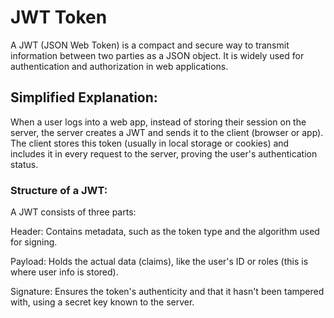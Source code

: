 # JWT Token

A JWT (JSON Web Token) is a compact and secure way to transmit information between two parties as a JSON object. It is widely used for authentication and authorization in web applications.

## Simplified Explanation:
When a user logs into a web app, instead of storing their session on the server, the server creates a JWT and sends it to the client (browser or app). The client stores this token (usually in local storage or cookies) and includes it in every request to the server, proving the user's authentication status.

### Structure of a JWT:
A JWT consists of three parts:

Header: Contains metadata, such as the token type and the algorithm used for signing.

Payload: Holds the actual data (claims), like the user's ID or roles (this is where user info is stored).

Signature: Ensures the token's authenticity and that it hasn't been tampered with, using a secret key known to the server.
